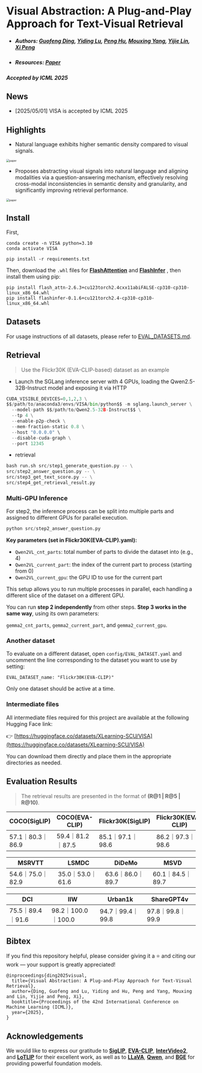 # Visual Abstraction: A Plug-and-Play Approach for Text-Visual Retrieval

- ##### **Authors:** [Guofeng Ding](https://scholar.google.com.hk/citations?user=oywAwDwAAAAJ&hl=zh-CN&oi=ao), [Yiding Lu](https://object907.github.io/), [Peng Hu](https://penghu-cs.github.io/), [Mouxing Yang](https://mouxingyang.github.io/), [Yijie Lin](https://lin-yijie.github.io/), [Xi Peng](https://pengxi.me/)<br>

- ##### **Resources**: [Paper](http://pengxi.me/wp-content/uploads/2025/05/2025ICML.pdf)

##### **Accepted by ICML 2025**

## News

- [2025/05/01] VISA is accepted by ICML 2025

## Highlights

- Natural language exhibits higher semantic density compared to visual signals.

<img src="VISA.png" alt="paper" style="zoom: 50%;" />

- Proposes abstracting visual signals into natural language and aligning modalities via a question-answering mechanism, effectively resolving cross-modal inconsistencies in semantic density and granularity, and significantly improving retrieval performance.

<img src="example.png" alt="paper" style="zoom: 50%;" />

## Install

First, 

```
conda create -n VISA python=3.10
conda activate VISA

pip install -r requirements.txt
```

Then, download the `.whl` files for [**FlashAttention**](https://github.com/Dao-AILab/flash-attention/releases/download/v2.6.3/flash_attn-2.6.3+cu123torch2.4cxx11abiFALSE-cp310-cp310-linux_x86_64.whl) and [**FlashInfer**](https://github.com/flashinfer-ai/flashinfer/releases/download/v0.1.6/flashinfer-0.1.6+cu121torch2.4-cp310-cp310-linux_x86_64.whl#sha256=d7605fbe3f14ef7f36e702f627c1f06e5a32495b5ebfe34313c3fb15f3e4eb06) , then install them using pip:

```
pip install flash_attn-2.6.3+cu123torch2.4cxx11abiFALSE-cp310-cp310-linux_x86_64.whl
pip install flashinfer-0.1.6+cu121torch2.4-cp310-cp310-linux_x86_64.whl
```

## Datasets

For usage instructions of all datasets, please refer to [EVAL_DATASETS.md](EVAL_DATASETS.md).

## Retrieval

> Use the Flickr30K (EVA-CLIP-based) dataset as an example

-  Launch the SGLang inference server with 4 GPUs, loading the Qwen2.5-32B-Instruct model and exposing it via HTTP

```python
CUDA_VISIBLE_DEVICES=0,1,2,3 \
$$/path/to/anaconda3/envs/VISA/bin/python$$ -m sglang.launch_server \
  --model-path $$/path/to/Qwen2.5-32B-Instruct$$ \
  --tp 4 \
  --enable-p2p-check \
  --mem-fraction-static 0.8 \
  --host "0.0.0.0" \
  --disable-cuda-graph \
  --port 12345
```

- retrieval

```python
bash run.sh src/step1_generate_question.py -- \
src/step2_answer_question.py -- \
src/step3_get_text_score.py -- \
src/step4_get_retrieval_result.py
```

### Multi-GPU Inference

For step2, the inference process can be split into multiple parts and assigned to different GPUs for parallel execution.

```python
python src/step2_answer_question.py
```

**Key parameters (set in Flickr30K(EVA-CLIP).yaml):**

- `Qwen2VL_cnt_parts`: total number of parts to divide the dataset into (e.g., 4)
- `Qwen2VL_current_part`: the index of the current part to process (starting from 0)
- `Qwen2VL_current_gpu`: the GPU ID to use for the current part

This setup allows you to run multiple processes in parallel, each handling a different slice of the dataset on a different GPU.

You can run **step 2 independently** from other steps. **Step 3 works in the same way**, using its own parameters:

`gemma2_cnt_parts`, `gemma2_current_part`, and `gemma2_current_gpu`.

### Another dataset

To evaluate on a different dataset, open `config/EVAL_DATASET.yaml` and uncomment the line corresponding to the dataset you want to use by setting:

```
EVAL_DATASET_name: "Flickr30K(EVA-CLIP)"
```

Only one dataset should be active at a time.

### Intermediate files

All intermediate files required for this project are available at the following Hugging Face link:

👉 [https://huggingface.co/datasets/XLearning-SCU/VISA](https://huggingface.co/datasets/XLearning-SCU/VISA)

You can download them directly and place them in the appropriate directories as needed.

## Evaluation Results

> The retrieval results are presented in the format of **(R@1 | R@5 | R@10)**.

| COCO(SigLIP)     | COCO(EVA-CLIP)   | Flickr30K(SigLIP) | Flickr30K(EVA-CLIP) |
| ---------------- | ---------------- | ----------------- | ------------------- |
| 57.1｜80.3｜86.9 | 59.4｜81.2｜87.5 | 85.1｜97.1｜98.6  | 86.2｜97.3｜98.6    |

| MSRVTT           | LSMDC            | DiDeMo           | MSVD             |
| ---------------- | ---------------- | ---------------- | ---------------- |
| 54.6｜75.0｜82.9 | 35.0｜53.0｜61.6 | 63.6｜86.0｜89.7 | 60.1｜84.5｜89.7 |

| DCI              | IIW                | Urban1k          | ShareGPT4v       |
| ---------------- | ------------------ | ---------------- | ---------------- |
| 75.5｜89.4｜91.6 | 98.2｜100.0｜100.0 | 94.7｜99.4｜99.8 | 97.8｜99.8｜99.9 |

## Bibtex

If you find this repository helpful, please consider giving it a ⭐️ and citing our work — your support is greatly appreciated!

```
@inproceedings{ding2025visual,
  title={Visual Abstraction: A Plug-and-Play Approach for Text-Visual Retrieval},
  author={Ding, Guofeng and Lu, Yiding and Hu, Peng and Yang, Mouxing and Lin, Yijie and Peng, Xi},
  booktitle={Proceedings of the 42nd International Conference on Machine Learning (ICML)},
  year={2025},
}
```

## Acknowledgements

We would like to express our gratitude to [**SigLIP**](https://arxiv.org/abs/2303.15343), [**EVA-CLIP**](https://arxiv.org/abs/2402.04252), [**InterVideo2**](https://arxiv.org/abs/2403.15377), and [**LoTLIP**](https://arxiv.org/abs/2410.05249) for their excellent work, as well as to [**LLaVA**](https://huggingface.co/liuhaotian/llava-v1.6-34b), [**Qwen**](https://huggingface.co/Qwen/Qwen2-VL-7B-Instruct), and [**BGE**](https://huggingface.co/BAAI/bge-reranker-v2.5-gemma2-lightweight) for providing powerful foundation models.
